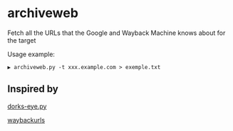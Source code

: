 # archiveweb
Fetch all the URLs that the Google and Wayback Machine knows about for the target

Usage example:

```
▶ archiveweb.py -t xxx.example.com > exemple.txt
```

## Inspired by

[dorks-eye.py](https://github.com/BullsEye0/dorks-eye)

[waybackurls](https://github.com/tomnomnom/waybackurls)
